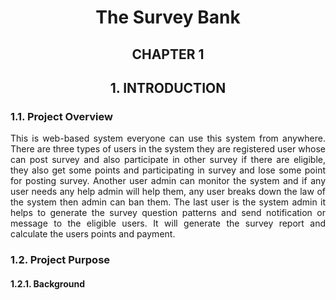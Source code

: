 <h1 align="center">The Survey Bank</h1>

<h2 align="center">CHAPTER 1</h2>
<h2 align="center">1. INTRODUCTION</h2>
<h3>1.1. Project Overview </h3>
<p align="justify">This is web-based system everyone can use this system from anywhere. There are three 
types of users in the system they are registered user whose can post survey and also 
participate in other survey if there are eligible, they also get some points and participating 
in survey and lose some point for posting survey.  
Another user admin can monitor the system and if any user needs any help admin will help 
them, any user breaks down the law of the system then admin can ban them.  
The last user is the system admin it helps to generate the survey question patterns and send 
notification or message to the eligible users. It will generate the survey report and calculate 
the users points and payment. </P>
<h3>1.2. Project Purpose </h3>
<h4>1.2.1. Background </h4>
<p align="justify>Day by day our life becomes more easier to easier and we save our valuable time. That’s 
why we find out the difficulties and make the task easier. For the education purpose we do 
many surveys and generate many types of report that’s kills our time. If there the 
automation system for the survey and automation for generating reports, it makes our life 
easier and saves our time. There are many web application and tools for completing the 
survey but there some limitations like generating the reports file and creating survey 
questions. This system will overcome all the problems and do something new and valuable.</p>
          <h3>1.3. Proposed System Model (Block Diagram)</h3>
          <p><img src="https://i.ibb.co/MPTxMSq/blockdiagram.jpg" alt="blockdiagram" border="0"></p>
